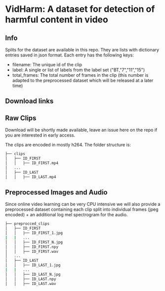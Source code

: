 # VidHarm: A dataset for detection of harmful content in video

## Info

Splits for the dataset are available in this repo. They are lists with dictionary entries saved in json format.
Each entry has the following keys:

* filename: The unique id of the clip
* label: A single or list of labels from the label set ("BT,"7","11","15")
* total_frames: The total number of frames in the clip (this number is adapted to the preprocessed dataset which will be released at a later time)
  
## Download links

## Raw Clips
Download will be shortly made available, leave an issue here on the repo if you are interested in early access.

The clips are encoded in mostly h264. The folder structure is:

```bash
├── clips
│   ├── ID_FIRST
│   │   ├── ID_FIRST.mp4
│   ...
│   ├── ID_LAST
│   │   ├── ID_LAST.mp4
```

## Preprocessed Images and Audio
Since online video learning can be very CPU intensive we will also provide a preprocessed dataset containing each clip split into individual frames (jpeg encoded) + an additional log mel spectrogram for the audio.

```bash
├── preprocced_clips
│   ├── ID_FIRST
│   │   ├── ID_FIRST_1.jpg
|   |   ...
│   │   ├── ID_FIRST_N.jpg
│   │   ├── ID_FIRST.npy
│   │   ├── ID_FIRST.wav
│   ...
│   ├── ID_LAST
│   │   ├── ID_LAST_1.jpg
|   |   ...
│   │   ├── ID_LAST_N.jpg
│   │   ├── ID_LAST.npy
│   │   ├── ID_LAST.wav
```
